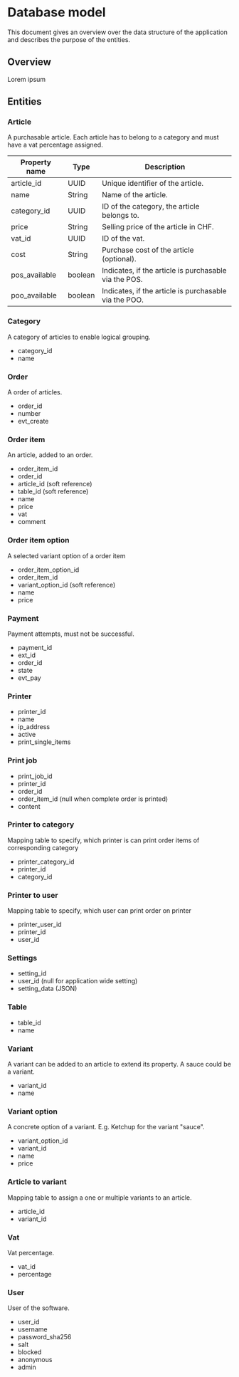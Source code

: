 # Database model

This document gives an overview over the data structure of the application and describes the purpose of the entities.

## Overview

Lorem ipsum

## Entities

### Article

A purchasable article. Each article has to belong to a category and must have a vat percentage assigned.

| Property name | Type    | Description                                           |
|---------------|---------|-------------------------------------------------------|
| article_id    | UUID    | Unique identifier of the article.                     |
| name          | String  | Name of the article.                                  |
| category_id   | UUID    | ID of the category, the article belongs to.           |
| price         | String  | Selling price of the article in CHF.                  |
| vat_id        | UUID    | ID of the vat.                                        |
| cost          | String  | Purchase cost of the article (optional).              |
| pos_available | boolean | Indicates, if the article is purchasable via the POS. |
| poo_available | boolean | Indicates, if the article is purchasable via the POO. |

### Category

A category of articles to enable logical grouping.

- category_id
- name

### Order

A order of articles.

- order_id
- number
- evt_create

### Order item

An article, added to an order.

- order_item_id
- order_id
- article_id (soft reference)
- table_id (soft reference)
- name
- price
- vat
- comment

### Order item option

A selected variant option of a order item

- order_item_option_id
- order_item_id
- variant_option_id (soft reference)
- name
- price

### Payment

Payment attempts, must not be successful.

- payment_id
- ext_id
- order_id
- state
- evt_pay

### Printer

- printer_id
- name
- ip_address
- active
- print_single_items

### Print job

- print_job_id
- printer_id
- order_id
- order_item_id (null when complete order is printed)
- content

### Printer to category

Mapping table to specify, which printer is can print order items of corresponding category

- printer_category_id
- printer_id
- category_id

### Printer to user

Mapping table to specify, which user can print order on printer

- printer_user_id
- printer_id
- user_id

### Settings

- setting_id
- user_id (null for application wide setting)
- setting_data (JSON)

### Table

- table_id
- name

### Variant

A variant can be added to an article to extend its property. A sauce could be a variant.

- variant_id
- name

### Variant option

A concrete option of a variant. E.g. Ketchup for the variant "sauce".

- variant_option_id
- variant_id
- name
- price

### Article to variant

Mapping table to assign a one or multiple variants to an article.

- article_id
- variant_id

### Vat

Vat percentage.

- vat_id
- percentage

### User

User of the software.

- user_id
- username
- password_sha256
- salt
- blocked
- anonymous
- admin